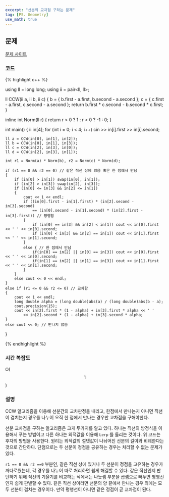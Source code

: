 ```yaml
---
excerpt: "선분의 교차점 구하는 문제"
tag: [PS. Geometry]
use_math: true
---
```


## 문제

[문제 사이트](https://www.acmicpc.net/problem/20149)

### 코드

{% highlight c++ %}

using ll = long long;
using ii = pair<ll, ll>;

ll CCW(ii a, ii b, ii c)
{
	b = { b.first - a.first, b.second - a.second };
	c = { c.first - a.first, c.second - a.second };
	return b.first * c.second - b.second * c.first;
}

inline int Norm(ll r) { return r > 0 ? 1 : r < 0 ? -1 : 0; }

int main()
{
	ii in[4];
	for (int i = 0; i < 4; i++)
		cin >> in[i].first >> in[i].second;

	ll a = CCW(in[0], in[1], in[2]);
	ll b = CCW(in[0], in[1], in[3]);
	ll c = CCW(in[2], in[3], in[0]);
	ll d = CCW(in[2], in[3], in[1]);
	
	int r1 = Norm(a) * Norm(b), r2 = Norm(c) * Norm(d);
	
	if (r1 == 0 && r2 == 0) // 같은 직선 상에 있음 혹은 한 점에서 만남
	{
		if (in[0] > in[1]) swap(in[0], in[1]);
		if (in[2] > in[3]) swap(in[2], in[3]);
		if (in[0] <= in[3] && in[2] <= in[1])
		{
			cout << 1 << endl;
			if ((in[0].first - in[1].first) * (in[2].second - in[3].second) 
				== (in[0].second - in[1].second) * (in[2].first - in[3].first)) // 평행함 
			{
				if (in[0] == in[3] && in[2] < in[1]) cout << in[0].first << ' ' << in[0].second;
				if (in[0] < in[3] && in[2] == in[1]) cout << in[1].first << ' ' << in[1].second;
			}
			else { // 한 점에서 만남
				if(in[0] == in[2] || in[0] == in[3]) cout << in[0].first << ' ' << in[0].second;
				if(in[1] == in[2] || in[1] == in[3]) cout << in[1].first << ' ' << in[1].second;
			}
		}
		else cout << 0 << endl;
	}
	else if (r1 <= 0 && r2 <= 0) // 교차함
	{
		cout << 1 << endl;
		long double alpha = (long double)abs(a) / (long double)abs(b - a);
		cout.precision(15);
		cout << in[2].first * (1 - alpha) + in[3].first * alpha << ' '
			<< in[2].second * (1 - alpha) + in[3].second * alpha;
	}
	else cout << 0; // 만나지 않음
}

{% endhighlight %}


### 시간 복잡도

O($$1$$)


### 설명

CCW 알고리즘을 이용해 선분간의 교차판정을 내리고, 한점에서 만나는지 아니면 직선이 겹치는지 경우를 나누어 오직 한 점에서 만나는 경우만 교차점을 구해야한다. 

선분 교차점을 구하는 알고리즘은 크게 두가지를 알고 있다. 하나는 직선의 방정식을 이용해서 푸는 방법이고 다른 하나는 외적값을 이용해 ```Lerp``` 를 돌리는 것이다. 위 코드는 후자의 방법을 사용한다. 원리는  외적값의 절댓값이 나뉘어진 선분의 길이와 비례한다는 것으로 간단하다. 단점으로는 두 선분이 정점을 공유하는 경우는 처리할 수 없는 문제가 있다. 

```r1 == 0 && r2 ==0``` 부분인, 같은 직선 상에 있거나 두 선분이 정점을 고유하는 경우가 까다로웠는데, 각 경우를 나누어 따로 처리하면 쉽게 해결할 수 있다. 같은 직선인지 판단하기 위해 직선의 기울기를 비교하는 식에서는 나눗셈 부분을 곱셈으로 빼두면 평행선인지 쉽게 판별할 수 있다. 같은 직선 상이라면 선분의 양 끝에서 만나는 경우 외에는 모두 선분이 겹치는 경우이다. 만약 평행선이 아니면 같은 정점이 곧 교차점이 된다.